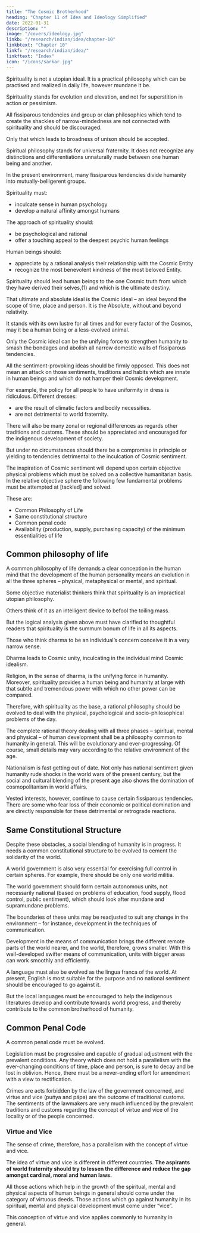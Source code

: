 ```yaml
---
title: "The Cosmic Brotherhood"
heading: "Chapter 11 of Idea and Ideology Simplified"
date: 2022-01-31
description: ""
image: "/covers/ideology.jpg"
linkb: "/research/indian/idea/chapter-10"
linkbtext: "Chapter 10"
linkf: "/research/indian/idea/"
linkftext: "Index"
icon: "/icons/sarkar.jpg"
---
```



Spirituality is not a utopian ideal. It is a practical philosophy which can be practised and realized in daily life, however mundane it be. 

Spirituality stands for evolution and elevation, and not for superstition in action or pessimism. 

All fissiparous tendencies and group or clan philosophies which tend to create the shackles of narrow-mindedness are not connected with spirituality and should be discouraged. 

Only that which leads to broadness of unison should be accepted. 

Spiritual philosophy stands for universal fraternity. It does not recognize any distinctions and differentiations unnaturally made between one human being and another.

In the present environment, many fissiparous tendencies divide humanity into mutually-belligerent groups.

Spirituality must:
- inculcate sense in human psychology
- develop a natural affinity amongst humans

<!--  this species of the creation. --> 

The approach of spirituality should:
- be psychological and rational
- offer a touching appeal to the deepest psychic human feelings

Human beings should:
- appreciate by a rational analysis their relationship with the Cosmic Entity
- recognize the most benevolent kindness of the most beloved Entity. 

Spirituality should lead human beings to the one Cosmic truth from which they have derived their selves,(1) and which is the ultimate destiny. 

That ultimate and absolute ideal is the Cosmic ideal – an ideal beyond the scope of time, place and person. It is the Absolute, without and beyond relativity. 

It stands with its own lustre for all times and for every factor of the Cosmos, may it be a human being or a less-evolved animal. 

Only the Cosmic ideal can be the unifying force to strengthen humanity to smash the bondages and abolish all narrow domestic walls of fissiparous tendencies.

All the sentiment-provoking ideas should be firmly opposed. This does not mean an attack on those sentiments, traditions and habits which are innate in human beings and which do not hamper their Cosmic development. 

For example, the policy for all people to have uniformity in dress is ridiculous. Different dresses:
- are the result of climatic factors and bodily necessities. 
- are not detrimental to world fraternity.

There will also be many zonal or regional differences as regards other traditions and customs. These should be appreciated and encouraged for the indigenous development of society. 

But under no circumstances should there be a compromise in principle or yielding to tendencies detrimental to the inculcation of Cosmic sentiment.

The inspiration of Cosmic sentiment will depend upon certain objective physical problems which must be solved on a collective humanitarian basis. In the relative objective sphere the following few fundamental problems must be attempted at [tackled] and solved. 

These are:
- Common Philosophy of Life
- Same constitutional structure
- Common penal code
- Availability (production, supply, purchasing capacity) of the minimum essentialities of life



## Common philosophy of life

A common philosophy of life demands a clear conception in the human mind that the development of the human personality means an evolution in all the three spheres – physical, metaphysical or mental, and spiritual. 

Some objective materialist thinkers think that spirituality is an impractical utopian philosophy. <!-- , bereft of practicalities pertaining to actual problems of life. --> 

Others think of it as an intelligent device to befool the toiling mass. 

But the logical analysis given above must have clarified to thoughtful readers that spirituality is the summum bonum of life in all its aspects.

Those who think dharma to be an individual’s concern conceive it in a very narrow sense. 

Dharma leads to Cosmic unity, inculcating in the individual mind Cosmic idealism. 

Religion, in the sense of dharma, is the unifying force in humanity. Moreover, spirituality provides a human being and humanity at large with that subtle and tremendous power with which no other power can be compared. 

Therefore, with spirituality as the base, a rational philosophy should be evolved to deal with the physical, psychological and socio-philosophical problems of the day. 

The complete rational theory dealing with all three phases – spiritual, mental and physical – of human development shall be a philosophy common to humanity in general. This will be evolutionary and ever-progressing. Of course, small details may vary according to the relative environment of the age.

Nationalism is fast getting out of date. Not only has national sentiment given humanity rude shocks in the world wars of the present century, but the social and cultural blending of the present age also shows the domination of cosmopolitanism in world affairs. 

Vested interests, however, continue to cause certain fissiparous tendencies. There are some who fear loss of their economic or political domination and are directly responsible for these detrimental or retrograde reactions.


## Same Constitutional Structure

Despite these obstacles, a social blending of humanity is in progress. It needs a common constitutional structure to be evolved to cement the solidarity of the world. 

A world government is also very essential for exercising full control in certain spheres. For example, there should be only one world militia.

The world government should form certain autonomous units, not necessarily national (based on problems of education, food supply, flood control, public sentiment), which should look after mundane and supramundane problems. 

The boundaries of these units may be readjusted to suit any change in the environment – for instance, development in the techniques of communication. 

Development in the means of communication brings the different remote parts of the world nearer, and the world, therefore, grows smaller. With this well-developed swifter means of communication, units with bigger areas can work smoothly and efficiently.

A language must also be evolved as the lingua franca of the world. At present, English is most suitable for the purpose and no national sentiment should be encouraged to go against it. 

But the local languages must be encouraged to help the indigenous literatures develop and contribute towards world progress, and thereby contribute to the common brotherhood of humanity.


## Common Penal Code

A common penal code must be evolved. 

Legislation must be progressive and capable of gradual adjustment with the prevalent conditions. Any theory which does not hold a parallelism with the ever-changing conditions of time, place and person, is sure to decay and be lost in oblivion. Hence, there must be a never-ending effort for amendment with a view to rectification.

Crimes are acts forbidden by the law of the government concerned, and virtue and vice (puńya and pápa) are the outcome of traditional customs. The sentiments of the lawmakers are very much influenced by the prevalent traditions and customs regarding the concept of virtue and vice of the locality or of the people concerned. 


### Virtue and Vice

The sense of crime, therefore, has a parallelism with the concept of virtue and vice. 

The idea of virtue and vice is different in different countries. **The aspirants of world fraternity should try to lessen the difference and reduce the gap amongst cardinal, moral and human laws.** 

All those actions which help in the growth of the spiritual, mental and physical aspects of human beings in general should come under the category of virtuous deeds. Those actions which go against humanity in its spiritual, mental and physical development must come under “vice”. 

This conception of virtue and vice applies commonly to humanity in general.
